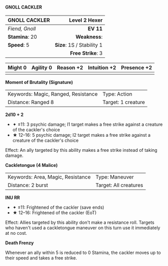 #### GNOLL CACKLER

| GNOLL CACKLER   |          **Level 2 Hexer** |
| :-------------- | -------------------------: |
| *Fiend, Gnoll*  |                  **EV 11** |
| **Stamina**: 20 |              **Weakness**: |
| **Speed**: 5    | **Size**: 1S / Stability 1 |
|                 |         **Free Strike**: 3 |

| **Might** 0 | **Agility** 0 | **Reason** +2 | **Intuition** +2 | **Presence** +2 |
| ----------- | ------------- | ------------- | ---------------- | --------------- |
|             |               |               |                  |                 |

**Moment of Brutality (Signature)**

|                                     |                    |
| :---------------------------------- | :----------------- |
| Keywords: Magic, Ranged, Resistance | Type: Action       |
| Distance: Ranged 8                  | Target: 1 creature |

**2d10 + 2**

- ✦ ≤11: 3 psychic damage; I1 target makes a free strike against a creature of the cackler's choice
- ★ 12–16: 5 psychic damage; I2 target makes a free strike against a creature of the cackler's choice

Effect: An ally targeted by this ability makes a free strike instead of taking damage.

**Cackletongue (4 Malice)**

|                                   |                       |
| :-------------------------------- | :-------------------- |
| Keywords: Area, Magic, Resistance | Type: Maneuver        |
| Distance: 2 burst                 | Target: All creatures |

**INU RR**

- ✦ ≤11: Frightened of the cackler (save ends)
- ★ 12–16: Frightened of the cackler (EoT)

Effect: Allies targeted by this ability don't make a resistance roll. Targets who haven't used a cackletongue maneuver on this turn use it immediately at no cost.

**Death Frenzy**

Whenever an ally within 5 is reduced to 0 Stamina, the cackler moves up to their speed and takes a free strike.
